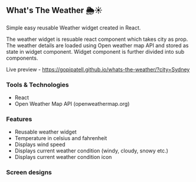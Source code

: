 
## What's The Weather 🌦️☀️

Simple easy reusable Weather widget created in React.

The weather widget is resuable react component which takes city as prop. The weather details are loaded using Open weather map API and stored as state in widget component. Widget component is further divided into sub components.

Live preview - https://gopipatell.github.io/whats-the-weather/?city=Sydney

### Tools & Technologies

* React
* Open Weather Map API (openweathermap.org)

### Features

* Reusable weather widget
* Temperature in celsius and fahrenheit
* Displays wind speed
* Displays current weather condition (windy, cloudy, snowy etc.)
* Displays current weather condition icon

### Screen designs
